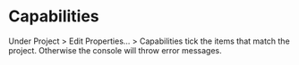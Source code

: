 # Capabilities

Under Project  &gt; Edit Properties… &gt; Capabilities tick the items that match the project. Otherwise the console will throw error messages.

